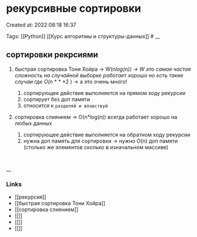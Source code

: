 # рекурсивные сортировки

Created at: 2022:08:18 16:37

Tags: [[Python]] [[Курс алгоритмы и структуры-данных]]    #
__ 

##   сортировки рекрсиями
1.  быстрая сортировка Тони Хойра -> W(n*log(n)) -> W это самая частая сложность
 на случайной выборке работает хорошо но есть такие случаи где O(n*  * * *2 )  ->  а это очень много! 
	 1. сортирующее действие выполняется на прямом ходу рекурсии
	 2.  сортирует без доп памяти
	 3. относится к `разделяй и влавствуй`

2. сортировка слиянием -> O(n*log(n)) всегда работает хорошо на любых данных
	1. сортирующее действие выполняется на обратном ходу рекурсии
	2. нужна доп память для сортировки -> нужно O(n) доп памяти (столько же элементов сколько в изначальном массиве)


``` python 



```

__

### Links

- [[рекурсия]]
- [[быстрая сортировка Тони Хойра]]
- [[сортировка слиянием]]
- [[]]
- [[]]
- [[]]